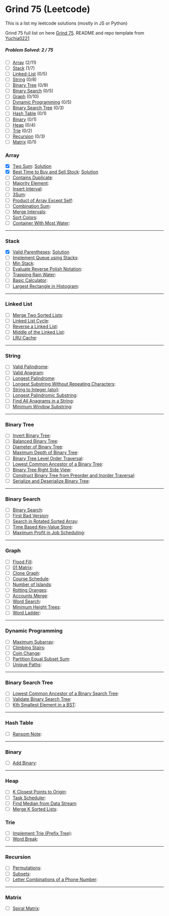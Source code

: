 # Grind 75 (Leetcode)
This is a list my leetcode solutions (mostly in JS or Python)

Grind 75 full list on here [Grind 75](https://www.techinterviewhandbook.org/grind75?grouping=topics&order=difficulty&hours=8).
README and repo template from [Yuchia0221](https://github.com/yuchia0221/Grind-75)

##### Problem Solved: 2 / 75

-   [ ] [Array](#array) (2/11)
-   [ ] [Stack](#stack) (1/7)
-   [ ] [Linked-List](#linked-list) (0/5)
-   [ ] [String](#string) (0/8)
-   [ ] [Binary Tree](#binary-tree) (0/9)
-   [ ] [Binary Search](#binary-search) (0/5)
-   [ ] [Graph](#graph) (0/10)
-   [ ] [Dynamic Programming](#dynamic-programming) (0/5)
-   [ ] [Binary Search Tree](#binary-search-tree) (0/3)
-   [ ] [Hash Table](#hash-table) (0/1)
-   [ ] [Binary](#binary) (0/1)
-   [ ] [Heap](#heap) (0/4)
-   [ ] [Trie](#trie) (0/2)
-   [ ] [Recursion](#recursion) (0/3)
-   [ ] [Matrix](#matrix) (0/1)

### Array

-   [x] [Two Sum](https://leetcode.com/problems/two-sum): [Solution](/Array/1-TwoSum/)
-   [x] [Best Time to Buy and Sell Stock](https://leetcode.com/problems/best-time-to-buy-and-sell-stock): [Solution](/Array/121-BestTimetoBuyandSellStock/)
-   [ ] [Contains Duplicate](https://leetcode.com/problems/contains-duplicate):
-   [ ] [Majority Element](https://leetcode.com/problems/majority-element):
-   [ ] [Insert Interval](https://leetcode.com/problems/insert-interval):
-   [ ] [3Sum](https://leetcode.com/problems/3sum/):
-   [ ] [Product of Array Except Self](https://leetcode.com/problems/product-of-array-except-self):
-   [ ] [Combination Sum](https://leetcode.com/problems/combination-sum):
-   [ ] [Merge Intervals](https://leetcode.com/problems/merge-intervals):
-   [ ] [Sort Colors](https://leetcode.com/problems/sort-colors):
-   [ ] [Container With Most Water](https://leetcode.com/problems/container-with-most-water):

---

### Stack

-   [x] [Valid Parentheses](https://leetcode.com/problems/valid-parentheses): [Solution](/Stack/20-ValidParentheses/)
-   [ ] [Implement Queue using Stacks](https://leetcode.com/problems/implement-queue-using-stacks):
-   [ ] [Min Stack](https://leetcode.com/problems/min-stack):
-   [ ] [Evaluate Reverse Polish Notation](https://leetcode.com/problems/evaluate-reverse-polish-notation):
-   [ ] [Trapping Rain Water](https://leetcode.com/problems/trapping-rain-water):
-   [ ] [Basic Calculator](https://leetcode.com/problems/basic-calculator):
-   [ ] [Largest Rectangle in Histogram](https://leetcode.com/problems/largest-rectangle-in-histogram):

---

### Linked List

-   [ ] [Merge Two Sorted Lists](https://leetcode.com/problems/merge-two-sorted-lists):
-   [ ] [Linked List Cycle](https://leetcode.com/problems/linked-list-cycle):
-   [ ] [Reverse a Linked List](https://leetcode.com/problems/reverse-linked-list):
-   [ ] [Middle of the Linked List](https://leetcode.com/problems/remove-nth-node-from-end-of-list):
-   [ ] [LRU Cache](https://leetcode.com/problems/reorder-list):

---

### String

-   [ ] [Valid Palindrome](https://leetcode.com/problems/valid-palindrome):
-   [ ] [Valid Anagram](https://leetcode.com/problems/valid-anagram):
-   [ ] [Longest Palindrome](https://leetcode.com/problems/longest-palindrome):
-   [ ] [Longest Substring Without Repeating Characters](https://leetcode.com/problems/longest-substring-without-repeating-characters):
-   [ ] [String to Integer (atoi)](https://leetcode.com/problems/string-to-integer-atoi):
-   [ ] [Longest Palindromic Substring](https://leetcode.com/problems/longest-palindromic-substring):
-   [ ] [Find All Anagrams in a String](https://leetcode.com/problems/find-all-anagrams-in-a-string):
-   [ ] [Minimum Window Substring](https://leetcode.com/problems/minimum-window-substring):

---

### Binary Tree

-   [ ] [Invert Binary Tree](https://leetcode.com/problems/invert-binary-tree):
-   [ ] [Balanced Binary Tree](https://leetcode.com/problems/balanced-binary-tree):
-   [ ] [Diameter of Binary Tree](https://leetcode.com/problems/diameter-of-binary-tree):
-   [ ] [Maximum Depth of Binary Tree](https://leetcode.com/problems/maximum-depth-of-binary-tree):
-   [ ] [Binary Tree Level Order Traversal](https://leetcode.com/problems/binary-tree-level-order-traversal):
-   [ ] [Lowest Common Ancestor of a Binary Tree](https://leetcode.com/problems/lowest-common-ancestor-of-a-binary-tree):
-   [ ] [Binary Tree Right Side View](https://leetcode.com/problems/binary-tree-right-side-view):
-   [ ] [Construct Binary Tree from Preorder and Inorder Traversal](https://leetcode.com/problems/construct-binary-tree-from-preorder-and-inorder-traversal):
-   [ ] [Serialize and Deserialize Binary Tree](https://leetcode.com/problems/serialize-and-deserialize-binary-tree):

---

### Binary Search

-   [ ] [Binary Search](https://leetcode.com/problems/binary-search):
-   [ ] [First Bad Version](https://leetcode.com/problems/first-bad-version):
-   [ ] [Search in Rotated Sorted Array](https://leetcode.com/problems/search-in-rotated-sorted-array):
-   [ ] [Time Based Key-Value Store](https://leetcode.com/problems/time-based-key-value-store):
-   [ ] [Maximum Profit in Job Scheduling](https://leetcode.com/problems/maximum-profit-in-job-scheduling):

---

### Graph

-   [ ] [Flood Fill](https://leetcode.com/problems/flood-fill):
-   [ ] [01 Matrix](https://leetcode.com/problems/01-matrix):
-   [ ] [Clone Graph](https://leetcode.com/problems/clone-graph):
-   [ ] [Course Schedule](https://leetcode.com/problems/course-schedule):
-   [ ] [Number of Islands](https://leetcode.com/problems/number-of-islands):
-   [ ] [Rotting Oranges](https://leetcode.com/problems/rotting-oranges):
-   [ ] [Accounts Merge](https://leetcode.com/problems/accounts-merge):
-   [ ] [Word Search](https://leetcode.com/problems/word-search):
-   [ ] [Minimum Height Trees](https://leetcode.com/problems/minimum-height-trees):
-   [ ] [Word Ladder](https://leetcode.com/problems/word-ladder):

---

### Dynamic Programming

-   [ ] [Maximum Subarray](https://leetcode.com/problems/maximum-subarray):
-   [ ] [Climbing Stairs](https://leetcode.com/problems/climbing-stairs):
-   [ ] [Coin Change](https://leetcode.com/problems/coin-change):
-   [ ] [Partition Equal Subset Sum](https://leetcode.com/problems/maximum-subarray):
-   [ ] [Unique Paths](https://leetcode.com/problems/unique-paths):

---

### Binary Search Tree

-   [ ] [Lowest Common Ancestor of a Binary Search Tree](https://leetcode.com/problems/lowest-common-ancestor-of-a-binary-search-tree):
-   [ ] [Validate Binary Search Tree](https://leetcode.com/problems/validate-binary-search-tree):
-   [ ] [Kth Smallest Element in a BST](https://leetcode.com/problems/kth-smallest-element-in-a-bst):

---

### Hash Table

-   [ ] [Ransom Note](https://leetcode.com/problems/ransom-note):

---

### Binary

-   [ ] [Add Binary](https://leetcode.com/problems/add-binary):

---

### Heap

-   [ ] [K Closest Points to Origin](https://leetcode.com/problems/k-closest-points-to-origin):
-   [ ] [Task Scheduler](https://leetcode.com/problems/task-scheduler):
-   [ ] [Find Median from Data Stream](https://leetcode.com/problems/find-median-from-data-stream/):
-   [ ] [Merge K Sorted Lists](https://leetcode.com/problems/merge-k-sorted-lists/):

### Trie

-   [ ] [Implement Trie (Prefix Tree)](https://leetcode.com/problems/implement-trie-prefix-tree):
-   [ ] [Word Break](https://leetcode.com/problems/word-break):

---

### Recursion

-   [ ] [Permutations](https://leetcode.com/problems/permutations):
-   [ ] [Subsets](https://leetcode.com/problems/subsets):
-   [ ] [Letter Combinations of a Phone Number](https://leetcode.com/problems/letter-combinations-of-a-phone-number):

---

### Matrix

-   [ ] [Spiral Matrix](https://leetcode.com/problems/spiral-matrix):

